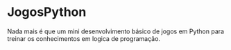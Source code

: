# JogosPython
Nada mais é que um mini desenvolvimento básico de jogos em Python para treinar os conhecimentos em logica de programação.
